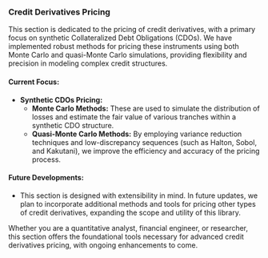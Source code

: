 ### Credit Derivatives Pricing

This section is dedicated to the pricing of credit derivatives, with a primary focus on synthetic Collateralized Debt Obligations (CDOs). We have implemented robust methods for pricing these instruments using both Monte Carlo and quasi-Monte Carlo simulations, providing flexibility and precision in modeling complex credit structures.

#### Current Focus:
- **Synthetic CDOs Pricing:**
  - **Monte Carlo Methods:** These are used to simulate the distribution of losses and estimate the fair value of various tranches within a synthetic CDO structure.
  - **Quasi-Monte Carlo Methods:** By employing variance reduction techniques and low-discrepancy sequences (such as Halton, Sobol, and Kakutani), we improve the efficiency and accuracy of the pricing process.

#### Future Developments:
- This section is designed with extensibility in mind. In future updates, we plan to incorporate additional methods and tools for pricing other types of credit derivatives, expanding the scope and utility of this library.

Whether you are a quantitative analyst, financial engineer, or researcher, this section offers the foundational tools necessary for advanced credit derivatives pricing, with ongoing enhancements to come.

